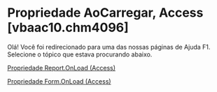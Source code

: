 
# Propriedade AoCarregar, Access [vbaac10.chm4096]

Olá! Você foi redirecionado para uma das nossas páginas de Ajuda F1. Selecione o tópico que estava procurando abaixo.

[Propriedade Report.OnLoad (Access)](http://msdn.microsoft.com/library/b9ce7eaf-3f52-4cdf-a8eb-74f242c6b526%28Office.15%29.aspx)

[Propriedade Form.OnLoad (Access)](http://msdn.microsoft.com/library/8614f8a8-b5ca-6fa6-46b2-7e88d8a8137d%28Office.15%29.aspx)

